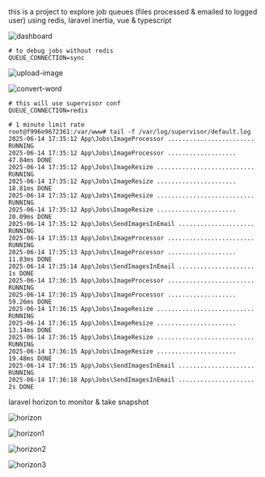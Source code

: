this is a project to explore job queues (files processed & emailed to logged user) using redis, laravel inertia, vue & typescript

![dashboard](https://github.com/user-attachments/assets/50eaef93-690d-455d-874c-50130093f569)

```dotenv
# to debug jobs without redis
QUEUE_CONNECTION=sync
``` 
![upload-image](https://github.com/user-attachments/assets/29d99ac2-a2af-442b-96b0-8447f0cb6147)

![convert-word](https://github.com/user-attachments/assets/1f69a22f-c666-427c-a26a-69068b1d5283)

```dotenv
# this will use supervisor conf
QUEUE_CONNECTION=redis
``` 

```
# 1 minute limit rate
root@f996e9672361:/var/www# tail -f /var/log/supervisor/default.log
2025-06-14 17:35:12 App\Jobs\ImageProcessor ........................ RUNNING
2025-06-14 17:35:12 App\Jobs\ImageProcessor ................... 47.84ms DONE
2025-06-14 17:35:12 App\Jobs\ImageResize ........................... RUNNING
2025-06-14 17:35:12 App\Jobs\ImageResize ...................... 18.81ms DONE
2025-06-14 17:35:12 App\Jobs\ImageResize ........................... RUNNING
2025-06-14 17:35:12 App\Jobs\ImageResize ...................... 20.09ms DONE
2025-06-14 17:35:12 App\Jobs\SendImagesInEmail ..................... RUNNING
2025-06-14 17:35:13 App\Jobs\ImageProcessor ........................ RUNNING
2025-06-14 17:35:13 App\Jobs\ImageProcessor ................... 11.83ms DONE
2025-06-14 17:35:14 App\Jobs\SendImagesInEmail ..................... 1s DONE
2025-06-14 17:36:15 App\Jobs\ImageProcessor ........................ RUNNING
2025-06-14 17:36:15 App\Jobs\ImageProcessor ................... 59.26ms DONE
2025-06-14 17:36:15 App\Jobs\ImageResize ........................... RUNNING
2025-06-14 17:36:15 App\Jobs\ImageResize ...................... 13.14ms DONE
2025-06-14 17:36:15 App\Jobs\ImageResize ........................... RUNNING
2025-06-14 17:36:15 App\Jobs\ImageResize ...................... 19.48ms DONE
2025-06-14 17:36:15 App\Jobs\SendImagesInEmail ..................... RUNNING
2025-06-14 17:36:18 App\Jobs\SendImagesInEmail ..................... 2s DONE
```

laravel horizon to monitor & take snapshot

![horizon](https://github.com/user-attachments/assets/ae5e27b2-a652-4c5d-8d83-afda33531ad6)

![horizon1](https://github.com/user-attachments/assets/f7254400-5416-4512-9fb5-8c7a83e0d02e)

![horizon2](https://github.com/user-attachments/assets/d393d716-557e-413d-8719-cfc590e3bc64)

![horizon3](https://github.com/user-attachments/assets/a25f2191-adf1-46d9-a015-0cc7f692b435)







